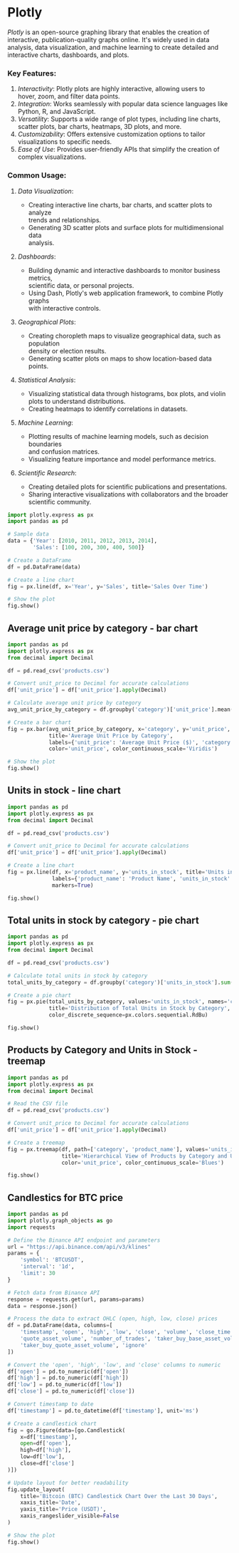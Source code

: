 # Plotly


*Plotly* is an open-source graphing library that enables the creation of  
interactive, publication-quality graphs online. It's widely used in data  
analysis, data visualization, and machine learning to create detailed and  
interactive charts, dashboards, and plots.  

### Key Features:
1. *Interactivity*: Plotly plots are highly interactive, allowing users to  
   hover, zoom, and filter data points.  
2. *Integration*: Works seamlessly with popular data science languages like  
   Python, R, and JavaScript.  
3. *Versatility*: Supports a wide range of plot types, including line charts,  
   scatter plots, bar charts, heatmaps, 3D plots, and more.  
4. *Customizability*: Offers extensive customization options to tailor  
   visualizations to specific needs.  
5. *Ease of Use*: Provides user-friendly APIs that simplify the creation of  
   complex visualizations.  

### Common Usage:

1. *Data Visualization*:
   - Creating interactive line charts, bar charts, and scatter plots to analyze  
     trends and relationships.  
   - Generating 3D scatter plots and surface plots for multidimensional data  
     analysis.  

2. *Dashboards*:
   - Building dynamic and interactive dashboards to monitor business metrics,  
     scientific data, or personal projects.  
   - Using Dash, Plotly's web application framework, to combine Plotly graphs  
     with interactive controls.  

3. *Geographical Plots*:
   - Creating choropleth maps to visualize geographical data, such as population  
     density or election results.  
   - Generating scatter plots on maps to show location-based data points.  

4. *Statistical Analysis*:  
   - Visualizing statistical data through histograms, box plots, and violin  
     plots to understand distributions.  
   - Creating heatmaps to identify correlations in datasets.   

5. *Machine Learning*:  
   - Plotting results of machine learning models, such as decision boundaries  
     and confusion matrices.  
   - Visualizing feature importance and model performance metrics.  

6. *Scientific Research*:  
   - Creating detailed plots for scientific publications and presentations.  
   - Sharing interactive visualizations with collaborators and the broader  
     scientific community.  

```python
import plotly.express as px
import pandas as pd

# Sample data
data = {'Year': [2010, 2011, 2012, 2013, 2014],
        'Sales': [100, 200, 300, 400, 500]}

# Create a DataFrame
df = pd.DataFrame(data)

# Create a line chart
fig = px.line(df, x='Year', y='Sales', title='Sales Over Time')

# Show the plot
fig.show()
```

## Average unit price by category - bar chart

```python
import pandas as pd
import plotly.express as px
from decimal import Decimal

df = pd.read_csv('products.csv')

# Convert unit_price to Decimal for accurate calculations
df['unit_price'] = df['unit_price'].apply(Decimal)

# Calculate average unit price by category
avg_unit_price_by_category = df.groupby('category')['unit_price'].mean().reset_index()

# Create a bar chart
fig = px.bar(avg_unit_price_by_category, x='category', y='unit_price',
             title='Average Unit Price by Category',
             labels={'unit_price': 'Average Unit Price ($)', 'category': 'Category'},
             color='unit_price', color_continuous_scale='Viridis')

# Show the plot
fig.show()
```


## Units in stock - line chart

```python
import pandas as pd
import plotly.express as px
from decimal import Decimal

df = pd.read_csv('products.csv')

# Convert unit_price to Decimal for accurate calculations
df['unit_price'] = df['unit_price'].apply(Decimal)

# Create a line chart
fig = px.line(df, x='product_name', y='units_in_stock', title='Units in Stock Over Products',
              labels={'product_name': 'Product Name', 'units_in_stock': 'Units in Stock'},
              markers=True)

fig.show()
```

## Total units in stock by category - pie chart 

```python
import pandas as pd
import plotly.express as px
from decimal import Decimal

df = pd.read_csv('products.csv')

# Calculate total units in stock by category
total_units_by_category = df.groupby('category')['units_in_stock'].sum().reset_index()

# Create a pie chart
fig = px.pie(total_units_by_category, values='units_in_stock', names='category',
             title='Distribution of Total Units in Stock by Category',
             color_discrete_sequence=px.colors.sequential.RdBu)

fig.show()
```

## Products by Category and Units in Stock - treemap

```python
import pandas as pd
import plotly.express as px
from decimal import Decimal

# Read the CSV file
df = pd.read_csv('products.csv')

# Convert unit_price to Decimal for accurate calculations
df['unit_price'] = df['unit_price'].apply(Decimal)

# Create a treemap
fig = px.treemap(df, path=['category', 'product_name'], values='units_in_stock',
                 title='Hierarchical View of Products by Category and Units in Stock',
                 color='unit_price', color_continuous_scale='Blues')

fig.show()
```

## Candlestics for BTC price

```python
import pandas as pd
import plotly.graph_objects as go
import requests

# Define the Binance API endpoint and parameters
url = "https://api.binance.com/api/v3/klines"
params = {
    'symbol': 'BTCUSDT',
    'interval': '1d',
    'limit': 30
}

# Fetch data from Binance API
response = requests.get(url, params=params)
data = response.json()

# Process the data to extract OHLC (open, high, low, close) prices
df = pd.DataFrame(data, columns=[
    'timestamp', 'open', 'high', 'low', 'close', 'volume', 'close_time',
    'quote_asset_volume', 'number_of_trades', 'taker_buy_base_asset_volume',
    'taker_buy_quote_asset_volume', 'ignore'
])

# Convert the 'open', 'high', 'low', and 'close' columns to numeric
df['open'] = pd.to_numeric(df['open'])
df['high'] = pd.to_numeric(df['high'])
df['low'] = pd.to_numeric(df['low'])
df['close'] = pd.to_numeric(df['close'])

# Convert timestamp to date
df['timestamp'] = pd.to_datetime(df['timestamp'], unit='ms')

# Create a candlestick chart
fig = go.Figure(data=[go.Candlestick(
    x=df['timestamp'],
    open=df['open'],
    high=df['high'],
    low=df['low'],
    close=df['close']
)])

# Update layout for better readability
fig.update_layout(
    title='Bitcoin (BTC) Candlestick Chart Over the Last 30 Days',
    xaxis_title='Date',
    yaxis_title='Price (USDT)',
    xaxis_rangeslider_visible=False
)

# Show the plot
fig.show()
```


